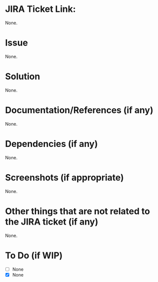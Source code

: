 # JIRA Ticket Link:
None.

# Issue
None.

# Solution
None.

# Documentation/References (if any)
None.

# Dependencies (if any)
None.

# Screenshots (if appropriate)
None.

# Other things that are not related to the JIRA ticket (if any)
None.

# To Do (if WIP)
* [ ] None
* [X] None